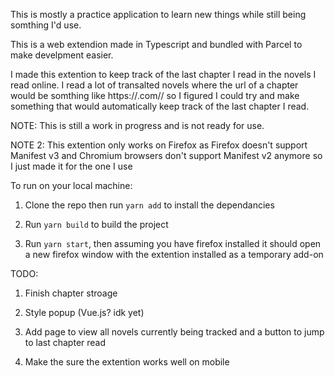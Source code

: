 This is mostly a practice application to learn new things while still being somthing I'd use.

This is a web extendion made in Typescript and bundled with Parcel to make develpment easier.

I made this extention to keep track of the last chapter I read in the novels I read online. I read a lot of transalted novels where the url of a chapter would be somthing like https://<nameoftranslator>.com/<nameofnovel>/<chapternumber> so I figured I could try and make something that would automatically keep track of the last chapter I read.

NOTE: This is still a work in progress and is not ready for use.

NOTE 2: This extention only works on Firefox as Firefox doesn't support Manifest v3 and Chromium browsers don't support Manifest v2 anymore so I just made it for the one I use

To run on your local machine:

1. Clone the repo then run `yarn add` to install the dependancies

2. Run `yarn build` to build the project

3. Run `yarn start`, then assuming you have firefox installed it should open a new firefox window with the extention installed as a temporary add-on

TODO:

1. Finish chapter stroage

2. Style popup (Vue.js? idk yet)

3. Add page to view all novels currently being tracked and a button to jump to last chapter read

4. Make the sure the extention works well on mobile
